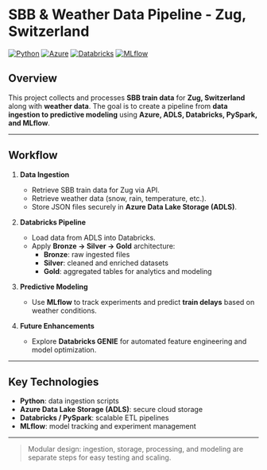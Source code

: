 # SBB & Weather Data Pipeline - Zug, Switzerland

[![Python](https://img.shields.io/badge/Python-3.10-blue)](https://www.python.org/)
[![Azure](https://img.shields.io/badge/Azure-Data_Lake-blue)](https://azure.microsoft.com/)
[![Databricks](https://img.shields.io/badge/Databricks-PySpark-orange)](https://databricks.com/)
[![MLflow](https://img.shields.io/badge/MLflow-experiment_tracking-lightgrey)](https://mlflow.org/)

## Overview

This project collects and processes **SBB train data** for **Zug, Switzerland** along with **weather data**. The goal is to create a pipeline from **data ingestion to predictive modeling** using **Azure, ADLS, Databricks, PySpark, and MLflow**.

---

## Workflow

1. **Data Ingestion**
   - Retrieve SBB train data for Zug via API.
   - Retrieve weather data (snow, rain, temperature, etc.).
   - Store JSON files securely in **Azure Data Lake Storage (ADLS)**.

   

2. **Databricks Pipeline**
   - Load data from ADLS into Databricks.
   - Apply **Bronze → Silver → Gold** architecture:
     - **Bronze**: raw ingested files
     - **Silver**: cleaned and enriched datasets
     - **Gold**: aggregated tables for analytics and modeling

3. **Predictive Modeling**
   - Use **MLflow** to track experiments and predict **train delays** based on weather conditions.

4. **Future Enhancements**
   - Explore **Databricks GENIE** for automated feature engineering and model optimization.

---

## Key Technologies

- **Python**: data ingestion scripts  
- **Azure Data Lake Storage (ADLS)**: secure cloud storage  
- **Databricks / PySpark**: scalable ETL pipelines  
- **MLflow**: model tracking and experiment management  

---

> Modular design: ingestion, storage, processing, and modeling are separate steps for easy testing and scaling.

